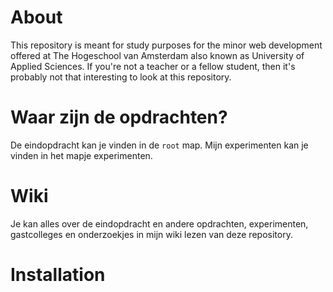 # About

This repository is meant for study purposes for the minor web development offered at The Hogeschool van Amsterdam also known as University of Applied Sciences. If you're not a teacher or a fellow student, then it's probably not that interesting to look at this repository.

# Waar zijn de opdrachten?

De eindopdracht kan je vinden in de `root` map. Mijn experimenten kan je vinden in het mapje experimenten.

# Wiki

Je kan alles over de eindopdracht en andere opdrachten, experimenten, gastcolleges en onderzoekjes in mijn wiki lezen van deze repository.

# Installation
